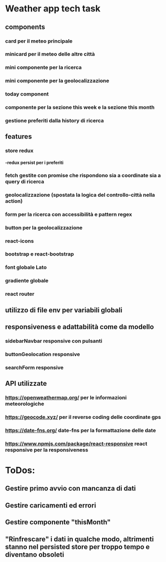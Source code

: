 # Weather app tech task

## components

### card per il meteo principale

### minicard per il meteo delle altre città

### mini componente per la ricerca

### mini componente per la geolocalizzazione

### today component

### componente per la sezione this week e la sezione this month

### gestione preferiti dalla history di ricerca

## features

### store redux

#### -redux persist per i preferiti

### fetch gestite con promise che rispondono sia a coordinate sia a query di ricerca

### geolocalizzazione (spostata la logica del controllo-città nella action)

### form per la ricerca con accessibilità e pattern regex

### button per la geolocalizzazione

### react-icons

### bootstrap e react-bootstrap

### font globale Lato

### gradiente globale

### react router

## utilizzo di file env per variabili globali

## responsiveness e adattabilità come da modello

### sidebarNavbar responsive con pulsanti

### buttonGeolocation responsive

### searchForm responsive

## API utilizzate

### https://openweathermap.org/ per le informazioni meteorologiche

### https://geocode.xyz/ per il reverse coding delle coordinate gps

### https://date-fns.org/ date-fns per la formattazione delle date

### https://www.npmjs.com/package/react-responsive react responsive per la responsiveness

# ToDos:

## Gestire primo avvio con mancanza di dati

## Gestire caricamenti ed errori

## Gestire componente "thisMonth"

## "Rinfrescare" i dati in qualche modo, altrimenti stanno nel persisted store per troppo tempo e diventano obsoleti

